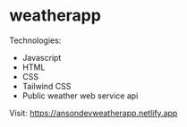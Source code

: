 # weatherapp

Technologies:
- Javascript
- HTML
- CSS
- Tailwind CSS
- Public weather web service api
 
Visit: https://ansondevweatherapp.netlify.app
